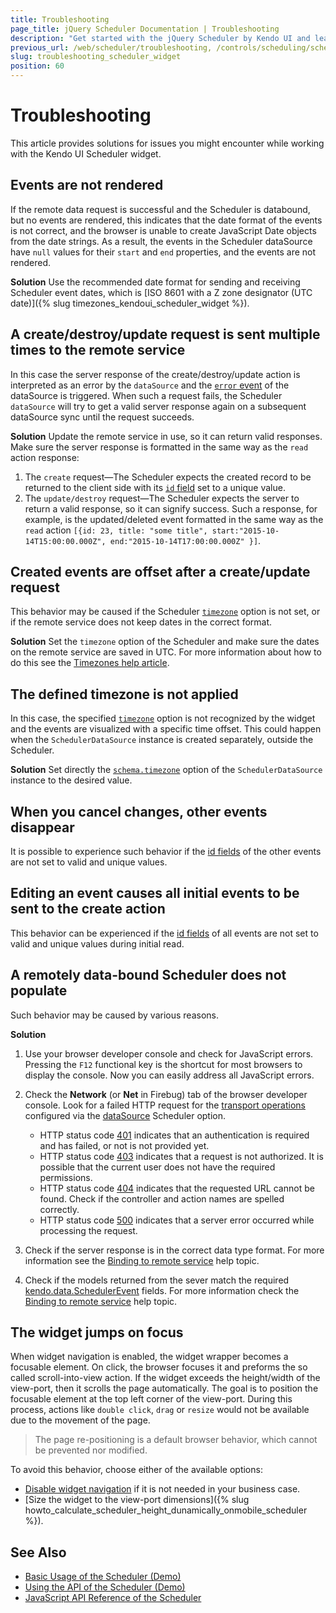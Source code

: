 ```yaml
---
title: Troubleshooting
page_title: jQuery Scheduler Documentation | Troubleshooting
description: "Get started with the jQuery Scheduler by Kendo UI and learn how to deal with issues you may encounter while using the widget."
previous_url: /web/scheduler/troubleshooting, /controls/scheduling/scheduler/troubleshoot/troubleshooting
slug: troubleshooting_scheduler_widget
position: 60
---
```


# Troubleshooting

This article provides solutions for issues you might encounter while working with the Kendo UI Scheduler widget.

## Events are not rendered

If the remote data request is successful and the Scheduler is databound, but no events are rendered, this indicates that the date format of the events is not correct, and the browser is unable to create JavaScript Date objects from the date strings. As a result, the events in the Scheduler dataSource have `null` values for their `start` and `end` properties, and the events are not rendered.

**Solution** Use the recommended date format for sending and receiving Scheduler event dates, which is [ISO 8601 with a Z zone designator (UTC date)]({% slug timezones_kendoui_scheduler_widget %}).

## A create/destroy/update request is sent multiple times to the remote service

In this case the server response of the create/destroy/update action is interpreted as an error by the `dataSource` and the [`error` event](/api/framework/datasource#events-error) of the dataSource is triggered. When such a request fails, the Scheduler `dataSource` will try to get a valid server response again on a subsequent dataSource sync until the request succeeds.

**Solution** Update the remote service in use, so it can return valid responses. Make sure the server response is formatted in the same way as the `read` action response:

1. The `create` request&mdash;The Scheduler expects the created record to be returned to the client side with its [`id` field](/api/javascript/data/schedulerevent#fields-id) set to a unique value.
1. The `update/destroy` request&mdash;The Scheduler expects the server to return a valid response, so it can signify success. Such a response, for example, is the updated/deleted event formatted in the same way as the `read` action `[{id: 23, title: "some title", start:"2015-10-14T15:00:00.000Z", end:"2015-10-14T17:00:00.000Z" }]`.

## Created events are offset after a create/update request

This behavior may be caused if the Scheduler [`timezone`](/api/javascript/ui/scheduler/configuration/timezone) option is not set, or if the remote service does not keep dates in the correct format.

**Solution** Set the `timezone` option of the Scheduler and make sure the dates on the remote service are saved in UTC. For more information about how to do this see the [Timezones help article](/web/scheduler/timezones).

## The defined timezone is not applied

In this case, the specified [`timezone`](/api/javascript/ui/scheduler/configuration/timezone) option is not recognized by the widget and the events are visualized with a specific time offset. This could happen when the `SchedulerDataSource` instance is created separately, outside the Scheduler.

**Solution** Set directly the [`schema.timezone`](/api/javascript/data/schedulerdatasource/configuration/schema.timezone) option of the `SchedulerDataSource` instance to the desired value.

## When you cancel changes, other events disappear

It is possible to experience such behavior if the [id fields](/api/javascript/data/schedulerevent#fields-id) of the other events are not set to valid and unique values.

## Editing an event causes all initial events to be sent to the create action

This behavior can be experienced if the [id fields](/api/javascript/data/schedulerevent#fields-id) of all events are not set to valid and unique values during initial read.

## A remotely data-bound Scheduler does not populate

Such behavior may be caused by various reasons.

**Solution**

1. Use your browser developer console and check for JavaScript errors. Pressing the `F12` functional key is the shortcut for most browsers to display the console. Now you can easily address all JavaScript errors.
1. Check the **Network** (or **Net** in Firebug) tab of the browser developer console. Look for a failed HTTP request for the [transport operations](/api/javascript/data/datasource/configuration/transport) configured via the [dataSource](/api/javascript/ui/scheduler/configuration/datasource) Scheduler option.

    * HTTP status code [401](https://en.wikipedia.org/wiki/List_of_HTTP_status_codes#401) indicates that an authentication is required and has failed, or not is not provided yet.
    * HTTP status code [403](https://en.wikipedia.org/wiki/List_of_HTTP_status_codes#403) indicates that a request is not authorized. It is possible that the current user does not have the required permissions.
    * HTTP status code [404](https://en.wikipedia.org/wiki/List_of_HTTP_status_codes#404) indicates that the requested URL cannot be found. Check if the controller and action names are spelled correctly.
    * HTTP status code [500](https://en.wikipedia.org/wiki/List_of_HTTP_status_codes#500) indicates that a server error occurred while processing the request.

1. Check if the server response is in the correct data type format. For more information see the [Binding to remote service](/web/scheduler/overview#binding-to-remote-service) help topic.
1. Check if the models returned from the sever match the required [kendo.data.SchedulerEvent](/api/javascript/data/schedulerevent) fields. For more information check the [Binding to remote service](/web/scheduler/overview#binding-to-remote-service) help topic.

## The widget jumps on focus

When widget navigation is enabled, the widget wrapper becomes a focusable element. On click, the browser focuses it and preforms the so called scroll-into-view action. If the widget exceeds the height/width of the view-port, then it scrolls the page automatically. The goal is to position the focusable element at the top left corner of the view-port. During this process, actions like `double click`, `drag` or `resize` would not be available due to the movement of the page.

> The page re-positioning is a default browser behavior, which cannot be prevented nor modified.

To avoid this behavior, choose either of the available options:
* [Disable widget navigation](/api/javascript/ui/scheduler/configuration/selectable) if it is not needed in your business case.
* [Size the widget to the view-port dimensions]({% slug howto_calculate_scheduler_height_dunamically_onmobile_scheduler %}).

## See Also

* [Basic Usage of the Scheduler (Demo)](https://demos.telerik.com/kendo-ui/scheduler/index)
* [Using the API of the Scheduler (Demo)](https://demos.telerik.com/kendo-ui/scheduler/api)
* [JavaScript API Reference of the Scheduler](/api/javascript/ui/scheduler)
